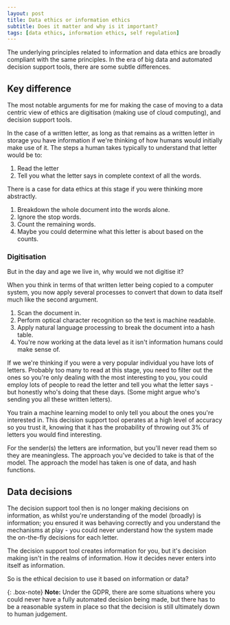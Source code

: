 ```yaml
---
layout: post
title: Data ethics or information ethics
subtitle: Does it matter and why is it important?
tags: [data ethics, information ethics, self regulation]
---
```


The underlying principles related to information and data ethics are broadly compliant with the same principles. In the era of big data and automated decision support tools, there are some subtle differences.

## Key difference

The most notable arguments for me for making the case of moving to a data centric view of ethics are digitisation (making use of cloud computing), and decision support tools.

In the case of a written letter, as long as that remains as a written letter in storage you have information if we're thinking of how humans would initially make use of it. The steps a human takes typically to understand that letter would be to:

1. Read the letter
2. Tell you what the letter says in complete context of all the words.

There is a case for data ethics at this stage if you were thinking more abstractly.

1. Breakdown the whole document into the words alone.
2. Ignore the stop words.
3. Count the remaining words.
4. Maybe you could determine what this letter is about based on the counts.

### Digitisation
But in the day and age we live in, why would we not digitise it?

When you think in terms of that written letter being copied to a computer system, you now apply several processes to convert that down to data itself much like the second argument.

1. Scan the document in.
2. Perform optical character recognition so the text is machine readable.
3. Apply natural language processing to break the document into a hash table.
4. You're now working at the data level as it isn't information humans could make sense of.

If we we're thinking if you were a very popular individual you have lots of letters. Probably too many to read at this stage, you need to filter out the ones so you're only dealing with the most interesting to you, you could employ lots of people to read the letter and tell you what the letter says - but honestly who's doing that these days. (Some might argue who's sending you all these written letters).

You train a machine learning model to only tell you about the ones you're interested in. This decision support tool operates at a high level of accuracy so you trust it, knowing that it has the probability of throwing out 3% of letters you would find interesting.

For the sender(s) the letters are information, but you'll never read them so they are meaningless. The approach you've decided to take is that of the model. The approach the model has taken is one of data, and hash functions.

## Data decisions

The decision support tool then is no longer making decisions on information, as whilst you're understanding of the model (broadly) is information; you ensured it was behaving correctly and you understand the mechanisms at play - you could never understand how the system made the on-the-fly decisions for each letter.

The decision support tool creates information for you, but it's decision making isn't in the realms of information. How it decides never enters into itself as information.

So is the ethical decision to use it based on information or data?

{: .box-note}
**Note:** Under the GDPR, there are some situations where you could never have a fully automated decision being made, but there has to be a reasonable system in place so that the decision is still ultimately down to human judgement.